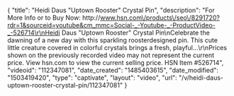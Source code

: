 {
    "title": "Heidi Daus \"Uptown Rooster\" Crystal Pin",
    "description": "For More Info or to Buy Now: http:\/\/www.hsn.com\/products\/seo\/8291720?rdr=1&sourceid=youtube&cm_mmc=Social-_-Youtube-_-ProductVideo-_-526714\r\nHeidi Daus \"Uptown Rooster\" Crystal Pin\nCelebrate the dawning of a new day with this sparkling roosterdesigned pin. This cute little creature covered in colorful crystals brings a fresh, playful...\r\nPrices shown on the previously recorded video may not represent the current price.  View hsn.com to view the current selling price. HSN Item #526714",
    "videoid": "112347081",
    "date_created": "1485403615",
    "date_modified": "1503419420",
    "type": "captivate",
    "layout": "video",
    "url": "\/v\/heidi-daus-uptown-rooster-crystal-pin\/112347081"
}